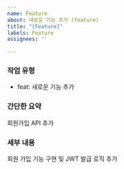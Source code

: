```yaml
---
name: Feature
about: 새로운 기능 추가 (feature)
title: "[Feature]"
labels: Feature
assignees: ''

---
```


### 작업 유형
- feat: 새로운 기능 추가

### 간단한 요약
회원가입 API 추가

### 세부 내용
회원 가입 기능 구현 및 JWT 발급 로직 추가
